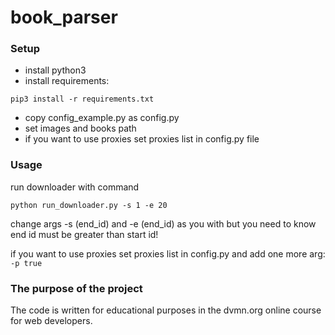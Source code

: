 # book_parser
### Setup
- install python3
- install requirements:

```
pip3 install -r requirements.txt
```

- copy config_example.py as config.py
- set images and books path
- if you want to use proxies set proxies list in config.py file

### Usage
run downloader with command
```
python run_downloader.py -s 1 -e 20
```

change args -s (end_id) and -e (end_id) as you with but
you need to know end id must be greater than start id!

if you want to use proxies set proxies list in config.py and add one more arg: `-p true`

###  The purpose of the project
The code is written for educational purposes in the dvmn.org online course for web developers.
